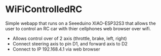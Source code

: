 # WiFiControlledRC

Simple webapp that runs on a Seeeduino XIAO-ESP32S3
that allows the user to control an RC car with thier
cellphones web browser over wifi.
- Allows control over of 2 axis (throttle, brake, left, right)
- Connect steering axis to pin D1, and forward axis to D2
- Connect to IP 192.168.4.1 via web browser
